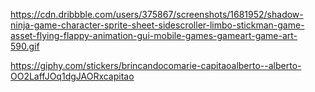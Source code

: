 https://cdn.dribbble.com/users/375867/screenshots/1681952/shadow-ninja-game-character-sprite-sheet-sidescroller-limbo-stickman-game-asset-flying-flappy-animation-gui-mobile-games-gameart-game-art-590.gif


https://giphy.com/stickers/brincandocomarie-capitaoalberto--alberto-OO2LaffJOq1dgJAORxcapitao